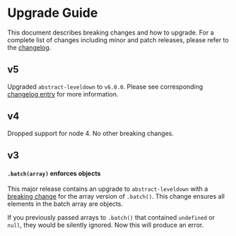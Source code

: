 # Upgrade Guide

This document describes breaking changes and how to upgrade. For a complete list of changes including minor and patch releases, please refer to the [changelog](CHANGELOG.md).

## v5

Upgraded `abstract-leveldown` to `v6.0.0`. Please see corresponding [changelog entry](https://github.com/Level/abstract-leveldown/blob/master/CHANGELOG.md#600---2018-10-20) for more information.

## v4

Dropped support for node 4. No other breaking changes.

## v3

#### `.batch(array)` enforces objects

This major release contains an upgrade to `abstract-leveldown` with a [breaking change](https://github.com/Level/abstract-leveldown/commit/a2621ad70571f6ade9d2be42632ece042e068805) for the array version of `.batch()`. This change ensures all elements in the batch array are objects.

If you previously passed arrays to `.batch()` that contained `undefined` or `null`, they would be silently ignored. Now this will produce an error.
